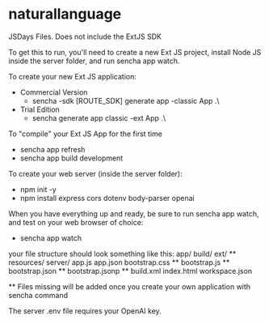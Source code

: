 # naturallanguage
JSDays Files. Does not include the ExtJS SDK

To get this to run, you'll need to create a new Ext JS project, install Node JS inside the server folder, and run sencha app watch.

To create your new Ext JS application:
- Commercial Version
   - sencha -sdk [ROUTE_SDK] generate app -classic App .\
- Trial Edition
   - sencha generate app classic -ext App .\

To "compile" your Ext JS App for the first time
- sencha app refresh
- sencha app build development

To create your web server (inside the server folder):
- npm init -y
- npm install express cors dotenv body-parser openai


When you have everything up and ready, be sure to run sencha app watch, and test on your web browser of choice:
- sencha app watch

your file structure should look something like this:
app/
build/
ext/ **
resources/
server/
app.js
app.json
bootstrap.css **
bootstrap.js **
bootstrap.json **
bootstrap.jsonp **
build.xml
index.html
workspace.json

** Files missing will be added once you create your own application with sencha command

The server .env file requires your OpenAI key.